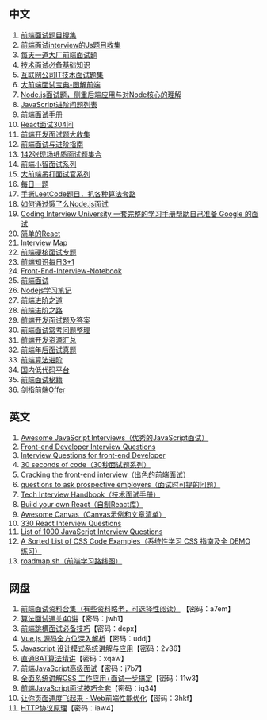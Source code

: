 ## 中文
1. [前端面试题目搜集](https://www.cnblogs.com/strick/p/4968200.html)
2. [前端面试interview的Js题目收集](https://github.com/nieyafei/front-end-interview-js)
3. [每天一道大厂前端面试题](https://github.com/Advanced-Frontend/Daily-Interview-Question/blob/master/datum/summary.md)
4. [技术面试必备基础知识](https://github.com/CyC2018/CS-Notes)
5. [互联网公司IT技术面试题集](https://github.com/doocs/coding-interview)
6. [大前端面试宝典-图解前端](https://github.com/azl397985856/fe-interview)
7. [Node.js面试题，侧重后端应用与对Node核心的理解](https://github.com/jimuyouyou/node-interview-questions)
8. [JavaScript进阶问题列表](https://github.com/lydiahallie/javascript-questions/blob/master/README-zh_CN.md)
9. [前端面试手册](https://github.com/yangshun/front-end-interview-handbook/blob/master/Translations/Chinese/README.md)
10. [React面试304问](https://github.com/semlinker/reactjs-interview-questions)
11. [前端开发面试题大收集](https://github.com/paddingme/Front-end-Web-Development-Interview-Question)
12. [前端面试与进阶指南](https://www.cxymsg.com/)
13. [142张现场纸质面试题集合](https://github.com/ifyouremember/Interview)
14. [前端小智面试系列](https://github.com/qq449245884/xiaozhi#%E5%89%8D%E7%AB%AF%E9%9D%A2%E8%AF%95-%E7%B3%BB%E5%88%97)
15. [大前端吊打面试官系列](https://github.com/luxiangqiang/Web-interview)
16. [每日一题](https://github.com/shfshanyue/Daily-Question)
17. [手撕LeetCode题目，扒各种算法套路](https://github.com/labuladong/fucking-algorithm)
18. [如何通过饿了么Node.js面试](https://github.com/ElemeFE/node-interview/tree/master/sections/zh-cn)
19. [Coding Interview University 一套完整的学习手册帮助自己准备 Google 的面试](https://github.com/jwasham/coding-interview-university/blob/master/translations/README-cn.md)
20. [简单的React](https://github.com/hujiulong/simple-react/tree/chapter-4)
21. [Interview Map](https://github.com/InterviewMap/CS-Interview-Knowledge-Map)
22. [前端硬核面试专题](https://github.com/biaochenxuying/blog/blob/master/interview/fe-interview.md)
23. [前端知识每日3+1](https://github.com/haizlin/fe-interview)
24. [Front-End-Interview-Notebook](https://github.com/CavsZhouyou/Front-End-Interview-Notebook)
25. [前端面试](https://github.com/lgwebdream/FE-Interview)
26. [Nodejs学习笔记](https://github.com/chyingp/nodejs-learning-guide)
27. [前端进阶之道](https://yuchengkai.cn/docs/frontend/)
28. [前端进阶之路](http://interview.poetries.top/)
29. [前端开发面试题及答案](https://github.com/HerbertKarajan/Fe-Interview-questions)
30. [前端面试常考问题整理](https://github.com/poetries/FE-Interview-Questions)
31. [前端开发资源汇总](https://github.com/FrontEndGitHub/FrontEndGitHub#%E9%9D%A2%E8%AF%95%E4%B8%93%E9%A2%98)
32. [前端年后面试真题](https://bitable.feishu.cn/app8Ok6k9qafpMkgyRbfgxeEnet?from=logout&table=tblEnSV2PNAajtWE&view=vewJHSwJVd)
33. [前端算法进阶](https://github.com/sisterAn/JavaScript-Algorithms)
34. [国内低代码平台](https://github.com/taowen/awesome-lowcode)
35. [前端面试秘籍](https://github.com/yisainan/web-interview)
36. [剑指前端Offer](http://febook.hzfe.org/awesome-interview/)

## 英文
1. [Awesome JavaScript Interviews（优秀的JavaScript面试）](https://github.com/rohan-paul/Awesome-JavaScript-Interviews)
2. [Front-end Developer Interview Questions](https://github.com/h5bp/Front-end-Developer-Interview-Questions)
3. [Interview Questions for front-end Developer](https://github.com/khan4019/front-end-Interview-Questions)
4. [30 seconds of code（30秒面试题系列）](https://github.com/30-seconds/30-seconds-of-code)
5. [Cracking the front-end interview（出色的前端面试）](https://www.freecodecamp.org/news/cracking-the-front-end-interview-9a34cd46237/)
6. [questions to ask prospective employers（面试时可提的问题）](https://github.com/Twipped/InterviewThis)
7. [Tech Interview Handbook（技术面试手册）](https://yangshun.github.io/tech-interview-handbook)
8. [Build your own React（自制React库）](https://pomb.us/build-your-own-react/)
9. [Awesome Canvas（Canvas示例和文章清单）](https://github.com/raphamorim/awesome-canvas)
10. [330 React Interview Questions](https://dev.to/aviyel/300-react-interview-questions-4dag)
11. [List of 1000 JavaScript Interview Questions](https://github.com/sudheerj/javascript-interview-questions)
12. [A Sorted List of CSS Code Examples（系统性学习 CSS 指南及全 DEMO 练习）](https://www.bitdegree.org/learn/css-code)
13. [roadmap.sh（前端学习路线图）](https://roadmap.sh/)

## 网盘
1. [前端面试资料合集（有些资料略老，可选择性阅读）](https://pan.baidu.com/s/160pw7WI0AtfD-vmsC_i_XA) 【密码：a7em】
2. [算法面试通关40讲](https://pan.baidu.com/s/1dzZGeMNzYnu6QHT98u9r8g)【密码：jwh1】
3. [前端跳槽面试必备技巧](https://pan.baidu.com/s/1DOmX9Mw_5sT4ihgZyMyrQA)【密码：dcpx】
4. [Vue.js 源码全方位深入解析](https://pan.baidu.com/s/1DLqo2duKOqerLuJHiLb1iQ)【密码：uddj】
5. [Javascript 设计模式系统讲解与应用](https://pan.baidu.com/s/1tIGQLiO3sd9QW90I885POQ)【密码：2v36】
6. [直通BAT算法精讲](https://pan.baidu.com/s/18UsVNaS-5CODJJit92u7JQ)【密码：xqaw】
7. [前端JavaScript高级面试](https://pan.baidu.com/s/1uZgDjffF-9fuUGBRnwVP6g)【密码：j7b7】
8. [全面系统讲解CSS 工作应用+面试一步搞定](https://pan.baidu.com/s/1hDIsltZypo-gXbfjaghdTA)【密码：11w3】
9. [前端JavaScript面试技巧全套](https://pan.baidu.com/s/1cPPxgW20SAF9mcIOjsctBA)【密码：iq34】
10. [让你页面速度飞起来 - Web前端性能优化](https://pan.baidu.com/s/1JSVUBPLm6CPRnFsg3f0Smw)【密码：3hkf】
11. [HTTP协议原理](https://pan.baidu.com/s/1Qu5ciq3gfiZuzBsmdo4nIQ)【密码：iaw4】

